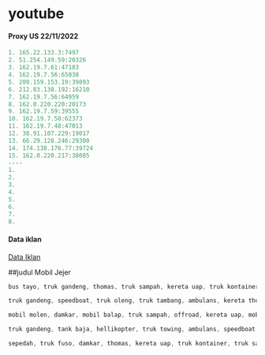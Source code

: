 # youtube


#### Proxy US 22/11/2022
```js
1. 165.22.133.3:7497
2. 51.254.149.59:20326
3. 162.19.7.61:47183
4. 162.19.7.56:65038
5. 209.159.153.19:39893
6. 212.83.138.192:16210
7. 162.19.7.56:64959
8. 162.0.220.220:20173
9. 162.19.7.59:39555
10. 162.19.7.58:62373
11. 162.19.7.48:47013
12. 38.91.107.229:19017
13. 66.29.128.246:29300
14. 174.138.176.77:39724
15. 162.0.220.217:38085
----
1. 
2. 
3. 
4. 
5. 
6. 
7. 
8. 
```


#### Data iklan
[Data Iklan](https://www.prepostseo.com/tool/fake-address-generator)


##judul Mobil Jejer

```js
bus tayo, truk gandeng, thomas, truk sampah, kereta uap, truk kontainer, ambulas, mobil roket mobil jejer
```
```js
truk gandeng, speedboat, truk oleng, truk tambang, ambulans, kereta thomas, truk towing, truk tanki mobil jejer
```
```js
mobil molen, damkar, mobil balap, truk sampah, offroad, kereta uap, mobil polisi, truk gandeng mobil jejer
```
```js
truk gandeng, tank baja, hellikopter, truk towing, ambulans, speedboat, bulldozer, mobil jeep mobil jejer
```
```js
sepedah, truk fuso, damkar, thomas, kereta uap, truk kontainer, truk sampah, ambulans, crane mobil jejer
```
